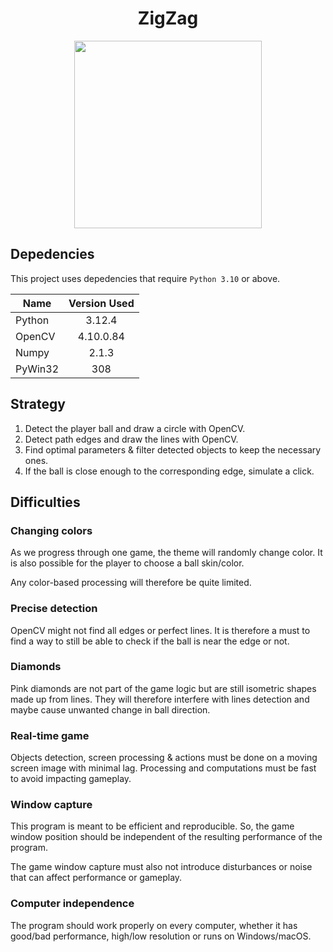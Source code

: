 <div align="center">
  
# ZigZag
<img src="https://play-lh.googleusercontent.com/6pyha8P40IH8Yn7ets-yr-sDmze-lif7Lh80ZMffdBojvhAtGTk88zHru3UHeipNhA" width="300"><br>
</div>

## Depedencies
This project uses depedencies that require `Python 3.10` or above.
<div align="center">
  
| **Name** | **Version Used** |
|----------|:----------------:|
| Python   | 3.12.4           |
| OpenCV   | 4.10.0.84        |
| Numpy    | 2.1.3            |
| PyWin32  | 308              |
</div>


## Strategy
1. Detect the player ball and draw a circle with OpenCV.
2. Detect path edges and draw the lines with OpenCV.
3. Find optimal parameters & filter detected objects to keep the necessary ones.
4. If the ball is close enough to the corresponding edge, simulate a click.

## Difficulties

### Changing colors
As we progress through one game, the theme will randomly change color. It is also possible for the player to choose a ball skin/color.

Any color-based processing will therefore be quite limited.

### Precise detection
OpenCV might not find all edges or perfect lines. It is therefore a must to find a way to still be able to check if the ball is near the edge or not.

### Diamonds
Pink diamonds are not part of the game logic but are still isometric shapes made up from lines.
They will therefore interfere with lines detection and maybe cause unwanted change in ball direction.

### Real-time game
Objects detection, screen processing & actions must be done on a moving screen image with minimal lag.
Processing and computations must be fast to avoid impacting gameplay.

### Window capture
This program is meant to be efficient and reproducible. So, the game window position should be independent of the resulting performance of the program.

The game window capture must also not introduce disturbances or noise that can affect performance or gameplay.

### Computer independence
The program should work properly on every computer, whether it has good/bad performance, high/low resolution or runs on Windows/macOS.
